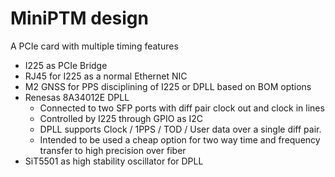 # MiniPTM design
A PCIe card with multiple timing features
* I225 as PCIe Bridge
* RJ45 for I225 as a normal Ethernet NIC
* M2 GNSS for PPS disciplining of I225 or DPLL based on BOM options
* Renesas 8A34012E DPLL
	* Connected to two SFP ports with diff pair clock out and clock in lines
	* Controlled by I225 through GPIO as I2C
	* DPLL supports Clock / 1PPS / TOD / User data over a single diff pair.
	* Intended to be used a cheap option for two way time and frequency transfer to high precision over fiber
 * SiT5501 as high stability oscillator for DPLL
